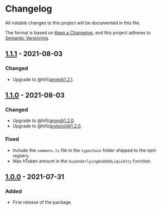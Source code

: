 # Changelog

All notable changes to this project will be documented in this file.

The format is based on [Keep a Changelog](https://keepachangelog.com/en/1.0.0/), and this project adheres to [Semantic Versioning](https://semver.org/spec/v2.0.0.html).

## [1.1.1] - 2021-08-03

### Changed

- Upgrade to @hifi/amm@1.2.1.

## [1.1.0] - 2021-08-03

### Changed

- Upgrade to @hifi/amm@1.2.0.
- Upgrade to @hifi/protocol@1.2.0.

### Fixed

- Include the `commons.ts` file in the `typechain` folder shipped to the npm registry.
- Max hToken amount in the `buyUnderlyingAndAddLiquidity` function.

## [1.0.0] - 2021-07-31

### Added

- First release of the package.

[1.1.1]: https://github.com/hifi-finance/hifi-proxy-target/releases/tag/v1.1.1
[1.1.0]: https://github.com/hifi-finance/hifi-proxy-target/releases/tag/v1.1.0
[1.0.0]: https://github.com/hifi-finance/hifi-proxy-target/releases/tag/v1.0.0
